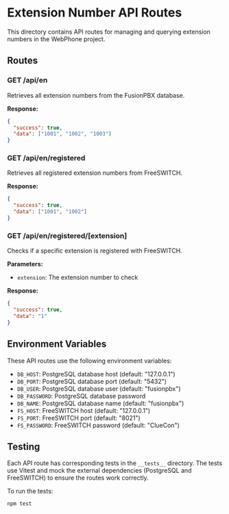 # Extension Number API Routes

This directory contains API routes for managing and querying extension numbers in the WebPhone project.

## Routes

### GET /api/en
Retrieves all extension numbers from the FusionPBX database.

**Response:**
```json
{
  "success": true,
  "data": ["1001", "1002", "1003"]
}
```

### GET /api/en/registered
Retrieves all registered extension numbers from FreeSWITCH.

**Response:**
```json
{
  "success": true,
  "data": ["1001", "1002"]
}
```

### GET /api/en/registered/[extension]
Checks if a specific extension is registered with FreeSWITCH.

**Parameters:**
- `extension`: The extension number to check

**Response:**
```json
{
  "success": true,
  "data": "1"
}
```

## Environment Variables

These API routes use the following environment variables:

- `DB_HOST`: PostgreSQL database host (default: "127.0.0.1")
- `DB_PORT`: PostgreSQL database port (default: "5432")
- `DB_USER`: PostgreSQL database user (default: "fusionpbx")
- `DB_PASSWORD`: PostgreSQL database password
- `DB_NAME`: PostgreSQL database name (default: "fusionpbx")
- `FS_HOST`: FreeSWITCH host (default: "127.0.0.1")
- `FS_PORT`: FreeSWITCH port (default: "8021")
- `FS_PASSWORD`: FreeSWITCH password (default: "ClueCon")

## Testing

Each API route has corresponding tests in the `__tests__` directory. The tests use Vitest and mock the external dependencies (PostgreSQL and FreeSWITCH) to ensure the routes work correctly.

To run the tests:

```bash
npm test
```